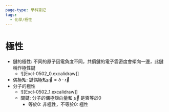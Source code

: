 ```yaml
---
page-type: 學科筆記
tags:
  - 化學/極性
---
```

# 極性
- 鍵的極性: 不同的原子因電負度不同，共價鍵的電子雲密度會傾向一邊，此鍵稱作極性鍵
	- ![[Excl-0502_0.excalidraw]]
- 偶極矩: 鍵偶極矩$\vec \mu = \delta \cdot \vec r$ 
- 分子的極性
	- ![[Excl-0502_1.excalidraw]]
	- 關鍵: 分子的偶極矩向量和 $\vec \mu$ 是否等於0
		- 等於0: 非極性，不等於0: 極性